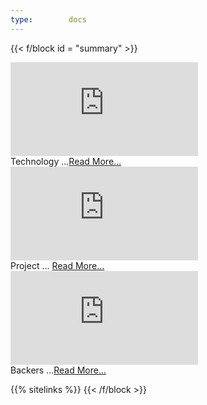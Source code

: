 ```yaml
---
type:        docs
---
```

{{< f/block id    = "summary" >}}
<!-- markdownlint-disable MD025 -->

<div class="ui stackable horizontal segments">

  <div class="ui blue segment">
  <iframe src="https://player.vimeo.com/video/755662848?h=f9146636bd&autoplay=0&loop=0&quality=540p&responsive=1"
  title="Tech" frameborder="0" allow="autoplay; fullscreen; picture-in-picture" allowfullscreen></iframe>
  <div class="ui bottom attached message">Technology ...<a href="/specifications">Read More...</a></div>
  </div>

  <div class="ui purple segment">
    <iframe src="https://player.vimeo.com/video/754810227?h=f9146636bd&autoplay=0&loop=0&quality=540p&responsive=1"
  title="Tech" frameborder="0" allow="autoplay; fullscreen; picture-in-picture" allowfullscreen></iframe>
  <div class="ui bottom attached message">Project ... <a href="/project/introduction">Read More...</a></div>
  </div>

  <div class="ui olive segment">
    <iframe src="https://player.vimeo.com/video/755661985?h=f9146636bd&autoplay=0&loop=0&quality=540p&responsive=1"
  title="Tech" frameborder="0" allow="autoplay; fullscreen; picture-in-picture" allowfullscreen></iframe>

  <div class="ui bottom attached message">Backers ...<a href="/backers">Read More...</a></div>

  </div>
</div>

{{% sitelinks %}}
{{< /f/block >}}